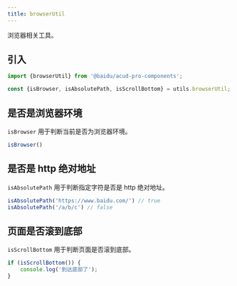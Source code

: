 ```yaml
---
title: browserUtil
---
```


浏览器相关工具。

## 引入

```js
import {browserUtil} from '@baidu/acud-pro-components';

const {isBrowser, isAbsolutePath, isScrollBottom} = utils.browserUtil;
```

## 是否是浏览器环境

`isBrowser` 用于判断当前是否为浏览器环境。

```js
isBrowser()
```

## 是否是 http 绝对地址

`isAbsolutePath` 用于判断指定字符是否是 http 绝对地址。

```js
isAbsolutePath('https://www.baidu.com/') // true
isAbsolutePath('/a/b/c') // false
```

## 页面是否滚到底部

`isScrollBottom` 用于判断页面是否滚到底部。

```js
if (isScrollBottom()) {
    console.log('到达底部了');
}
```
